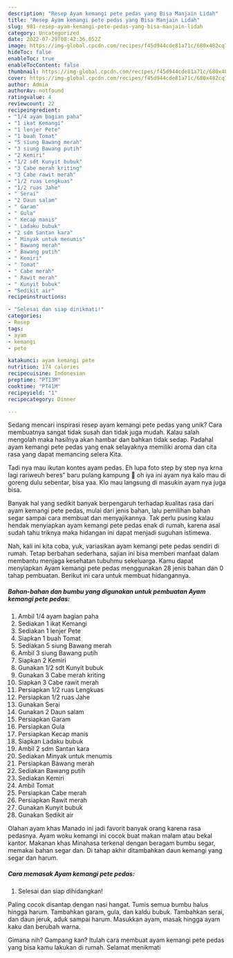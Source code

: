 ```yaml
---
description: "Resep Ayam kemangi pete pedas yang Bisa Manjain Lidah"
title: "Resep Ayam kemangi pete pedas yang Bisa Manjain Lidah"
slug: 981-resep-ayam-kemangi-pete-pedas-yang-bisa-manjain-lidah
category: Uncategorized
date: 2022-07-29T08:42:36.052Z
image: https://img-global.cpcdn.com/recipes/f45d944cde81a71c/680x482cq70/ayam-kemangi-pete-pedas-foto-resep-utama.jpg
hideToc: false
enableToc: true
enableTocContent: false
thumbnail: https://img-global.cpcdn.com/recipes/f45d944cde81a71c/680x482cq70/ayam-kemangi-pete-pedas-foto-resep-utama.jpg
cover: https://img-global.cpcdn.com/recipes/f45d944cde81a71c/680x482cq70/ayam-kemangi-pete-pedas-foto-resep-utama.jpg
author: Admin
authorAv: notfound
ratingvalue: 4
reviewcount: 22
recipeingredient:
- "1/4 ayam bagian paha"
- "1 ikat Kemangi"
- "1 lenjer Pete"
- "1 buah Tomat"
- "5 siung Bawang merah"
- "3 siung Bawang putih"
- "2 Kemiri"
- "1/2 sdt Kunyit bubuk"
- "3 Cabe merah kriting"
- "3 Cabe rawit merah"
- "1/2 ruas Lengkuas"
- "1/2 ruas Jahe"
- " Serai"
- "2 Daun salam"
- " Garam"
- " Gula"
- " Kecap manis"
- " Ladaku bubuk"
- "2 sdm Santan kara"
- " Minyak untuk menumis"
- " Bawang merah"
- " Bawang putih"
- " Kemiri"
- " Tomat"
- " Cabe merah"
- " Rawit merah"
- " Kunyit bubuk"
- "Sedikit air"
recipeinstructions:

- "Selesai dan siap dinikmati!"
categories:
- Resep
tags:
- ayam
- kemangi
- pete

katakunci: ayam kemangi pete 
nutrition: 174 calories
recipecuisine: Indonesian
preptime: "PT13M"
cooktime: "PT41M"
recipeyield: "1"
recipecategory: Dinner

---
```





Sedang mencari inspirasi resep ayam kemangi pete pedas yang unik? Cara membuatnya sangat tidak susah dan tidak juga mudah. Kalau salah mengolah maka hasilnya akan hambar dan bahkan tidak sedap. Padahal ayam kemangi pete pedas yang enak selayaknya memiliki aroma dan cita rasa yang dapat memancing selera Kita.





Tadi nya mau ikutan kontes ayam pedas. Eh lupa foto step by step nya krna lagi rariweuh beres&#34; baru pulang kampung 🙈 oh iya ini ayam nya kalo mau di goreng dulu sebentar, bisa yaa. Klo mau langsung di masukin ayam nya juga bisa.

Banyak hal yang sedikit banyak berpengaruh terhadap kualitas rasa dari ayam kemangi pete pedas, mulai dari jenis bahan, lalu pemilihan bahan segar sampai cara membuat dan menyajikannya. Tak perlu pusing kalau hendak menyiapkan ayam kemangi pete pedas enak di rumah, karena asal sudah tahu triknya maka hidangan ini dapat menjadi suguhan istimewa.






Nah, kali ini kita coba, yuk, variasikan ayam kemangi pete pedas sendiri di rumah. Tetap berbahan sederhana, sajian ini bisa memberi manfaat dalam membantu menjaga kesehatan tubuhmu sekeluarga. Kamu dapat menyiapkan Ayam kemangi pete pedas menggunakan 28 jenis bahan dan 0 tahap pembuatan. Berikut ini cara untuk membuat hidangannya.

<!--inarticleads1-->

##### Bahan-bahan dan bumbu yang digunakan untuk pembuatan Ayam kemangi pete pedas:

1. Ambil 1/4 ayam bagian paha
1. Sediakan 1 ikat Kemangi
1. Sediakan 1 lenjer Pete
1. Siapkan 1 buah Tomat
1. Sediakan 5 siung Bawang merah
1. Ambil 3 siung Bawang putih
1. Siapkan 2 Kemiri
1. Gunakan 1/2 sdt Kunyit bubuk
1. Gunakan 3 Cabe merah kriting
1. Siapkan 3 Cabe rawit merah
1. Persiapkan 1/2 ruas Lengkuas
1. Persiapkan 1/2 ruas Jahe
1. Gunakan  Serai
1. Gunakan 2 Daun salam
1. Persiapkan  Garam
1. Persiapkan  Gula
1. Persiapkan  Kecap manis
1. Siapkan  Ladaku bubuk
1. Ambil 2 sdm Santan kara
1. Sediakan  Minyak untuk menumis
1. Persiapkan  Bawang merah
1. Sediakan  Bawang putih
1. Sediakan  Kemiri
1. Ambil  Tomat
1. Persiapkan  Cabe merah
1. Persiapkan  Rawit merah
1. Gunakan  Kunyit bubuk
1. Gunakan Sedikit air


Olahan ayam khas Manado ini jadi favorit banyak orang karena rasa pedasnya. Ayam woku kemangi ini cocok buat makan malam atau bekal kantor. Makanan khas Minahasa terkenal dengan beragam bumbu segar, memakai bahan segar dan. Di tahap akhir ditambahkan daun kemangi yang segar dan harum. 

<!--inarticleads2-->

##### Cara memasak Ayam kemangi pete pedas:


1. Selesai dan siap dihidangkan!

Paling cocok disantap dengan nasi hangat. Tumis semua bumbu halus hingga harum. Tambahkan garam, gula, dan kaldu bubuk. Tambahkan serai, dan daun jeruk, aduk sampai harum. Masukkan ayam, masak hingga ayam kaku dan berubah warna. 

Gimana nih? Gampang kan? Itulah cara membuat ayam kemangi pete pedas yang bisa kamu lakukan di rumah. Selamat menikmati
